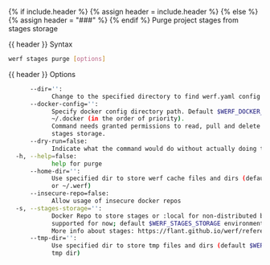 {% if include.header %}
{% assign header = include.header %}
{% else %}
{% assign header = "###" %}
{% endif %}
Purge project stages from stages storage

{{ header }} Syntax

```bash
werf stages purge [options]
```

{{ header }} Options

```bash
      --dir='':
            Change to the specified directory to find werf.yaml config
      --docker-config='':
            Specify docker config directory path. Default $WERF_DOCKER_CONFIG or $DOCKER_CONFIG or 
            ~/.docker (in the order of priority).
            Command needs granted permissions to read, pull and delete images from the specified 
            stages storage.
      --dry-run=false:
            Indicate what the command would do without actually doing that
  -h, --help=false:
            help for purge
      --home-dir='':
            Use specified dir to store werf cache files and dirs (default $WERF_HOME environment 
            or ~/.werf)
      --insecure-repo=false:
            Allow usage of insecure docker repos
  -s, --stages-storage='':
            Docker Repo to store stages or :local for non-distributed build (only :local is 
            supported for now; default $WERF_STAGES_STORAGE environment).
            More info about stages: https://flant.github.io/werf/reference/build/stages.html
      --tmp-dir='':
            Use specified dir to store tmp files and dirs (default $WERF_TMP environment or system 
            tmp dir)
```

